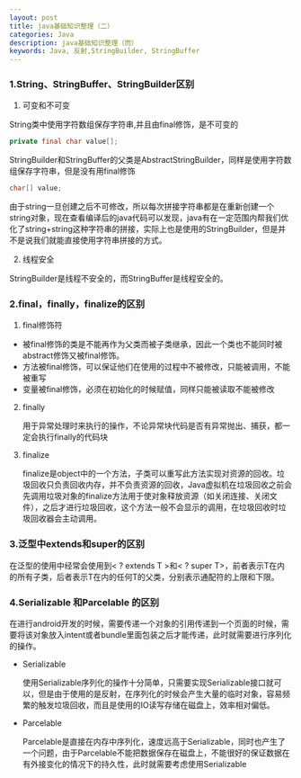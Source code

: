 ```yaml
---
layout: post
title: java基础知识整理（二）
categories: Java
description: java基础知识整理（而）
keywords: Java, 反射,StringBuilder, StringBuffer
---
```




### 1.String、StringBuffer、StringBuilder区别
1. 可变和不可变

  String类中使用字符数组保存字符串,并且由final修饰，是不可变的

  ```java
  private final char value[];
  ```

  StringBuilder和StringBuffer的父类是AbstractStringBuilder，同样是使用字符数组保存字符串，但是没有用final修饰

  ```java
  char[] value;
  ```
  由于string一旦创建之后不可修改，所以每次拼接字符串都是在重新创建一个string对象，现在查看编译后的java代码可以发现，java有在一定范围内帮我们优化了string+string这种字符串的拼接，实际上也是使用的StringBuilder，但是并不是说我们就能直接使用字符串拼接的方式。

2. 线程安全

  StringBuilder是线程不安全的，而StringBuffer是线程安全的。

### 2.final，finally，finalize的区别

1. final修饰符

- 被final修饰的类是不能再作为父类而被子类继承，因此一个类也不能同时被abstract修饰又被final修饰。
- 方法被final修饰，可以保证他们在使用的过程中不被修改，只能被调用，不能被重写
- 变量被final修饰，必须在初始化的时候赋值，同样只能被读取不能被修改

2. finally 

	用于异常处理时来执行的操作，不论异常块代码是否有异常抛出、捕获，都一定会执行finally的代码块

3. finalize

	finalize是object中的一个方法，子类可以重写此方法实现对资源的回收。垃圾回收只负责回收内存，并不负责资源的回收，Java虚拟机在垃圾回收之前会先调用垃圾对象的finalize方法用于使对象释放资源（如关闭连接、关闭文件），之后才进行垃圾回收，这个方法一般不会显示的调用，在垃圾回收时垃圾回收器会主动调用。
	

### 3.泛型中extends和super的区别

在泛型的使用中经常会使用到<	? extends T >和< ? super T>，前者表示T在内的所有子类，后者表示T在内的任何T的父类，分别表示通配符的上限和下限。

### 4.Serializable 和Parcelable 的区别
在进行android开发的时候，需要传递一个对象的引用传递到一个页面的时候，需要将该对象放入intent或者bundle里面包装之后才能传递，此时就需要进行序列化的操作。

- Serializable

	使用Serializable序列化的操作十分简单，只需要实现Serializable接口就可以，但是由于使用的是反射，在序列化的时候会产生大量的临时对象，容易频繁的触发垃圾回收，而且是使用的IO读写存储在磁盘上，效率相对偏低。

- Parcelable

   Parcelable是直接在内存中序列化，速度远高于Serializable，同时也产生了一个问题，由于Parcelable不能把数据保存在磁盘上，不能很好的保证数据在有外接变化的情况下的持久性，此时就需要考虑使用Serializable

